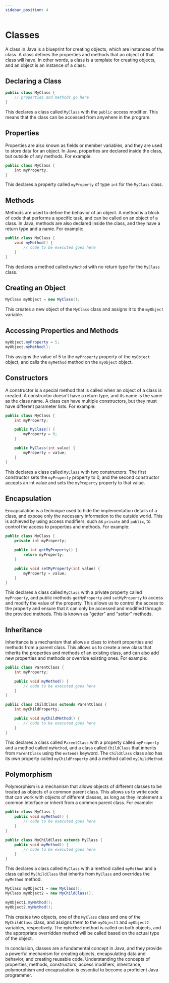 ```yaml
---
sidebar_position: 4
---
```


# Classes

A class in Java is a blueprint for creating objects, which are instances of the class. A class defines the properties and methods that an object of that class will have. In other words, a class is a template for creating objects, and an object is an instance of a class.

## Declaring a Class

```java
public class MyClass {
    // properties and methods go here
}
```

This declares a class called `MyClass` with the `public` access modifier. This means that the class can be accessed from anywhere in the program.

## Properties

Properties are also known as fields or member variables, and they are used to store data for an object. In Java, properties are declared inside the class, but outside of any methods. For example:

```java
public class MyClass {
    int myProperty;
}
```

This declares a property called `myProperty` of type `int` for the `MyClass` class.

## Methods

Methods are used to define the behavior of an object. A method is a block of code that performs a specific task, and can be called on an object of a class. In Java, methods are also declared inside the class, and they have a return type and a name. For example:

```java
public class MyClass {
    void myMethod() {
        // code to be executed goes here
    }
}
```

This declares a method called `myMethod` with no return type for the `MyClass` class.

## Creating an Object

```java
MyClass myObject = new MyClass();
```

This creates a new object of the `MyClass` class and assigns it to the `myObject` variable.

## Accessing Properties and Methods

```java
myObject.myProperty = 5;
myObject.myMethod();
```

This assigns the value of 5 to the `myProperty` property of the `myObject` object, and calls the `myMethod` method on the `myObject` object.

## Constructors

A constructor is a special method that is called when an object of a class is created. A constructor doesn't have a return type, and its name is the same as the class name. A class can have multiple constructors, but they must have different parameter lists. For example:

```java
public class MyClass {
    int myProperty;

    public MyClass() {
        myProperty = 0;
    }

    public MyClass(int value) {
        myProperty = value;
    }
}
```

This declares a class called `MyClass` with two constructors. The first constructor sets the `myProperty` property to 0, and the second constructor accepts an int value and sets the `myProperty` property to that value.

## Encapsulation

Encapsulation is a technique used to hide the implementation details of a class, and expose only the necessary information to the outside world. This is achieved by using access modifiers, such as `private` and `public`, to control the access to properties and methods. For example:

```java
public class MyClass {
    private int myProperty;

    public int getMyProperty() {
        return myProperty;
    }

    public void setMyProperty(int value) {
        myProperty = value;
    }
}
```

This declares a class called `MyClass` with a private property called `myProperty`, and public methods `getMyProperty` and `setMyProperty` to access and modify the value of the property. This allows us to control the access to the property and ensure that it can only be accessed and modified through the provided methods. This is known as "getter" and "setter" methods.

## Inheritance

Inheritance is a mechanism that allows a class to inherit properties and methods from a parent class. This allows us to create a new class that inherits the properties and methods of an existing class, and can also add new properties and methods or override existing ones. For example:

```java
public class ParentClass {
    int myProperty;

    public void myMethod() {
        // code to be executed goes here
    }
}

public class ChildClass extends ParentClass {
    int myChildProperty;

    public void myChildMethod() {
        // code to be executed goes here
    }
}
```

This declares a class called `ParentClass` with a property called `myProperty` and a method called `myMethod`, and a class called `ChildClass` that inherits from `ParentClass` using the `extends` keyword. The `ChildClass` class also has its own property called `myChildProperty` and a method called `myChildMethod`.

## Polymorphism

Polymorphism is a mechanism that allows objects of different classes to be treated as objects of a common parent class. This allows us to write code that can work with objects of different classes, as long as they implement a common interface or inherit from a common parent class. For example:

```java
public class MyClass {
    public void myMethod() {
        // code to be executed goes here
    }
}

public class MyChildClass extends MyClass {
    public void myMethod() {
        // code to be executed goes here
    }
}
```

This declares a class called `MyClass` with a method called `myMethod` and a class called `MyChildClass` that inherits from `MyClass` and overrides the `myMethod` method.

```java
MyClass myObject1 = new MyClass();
MyClass myObject2 = new MyChildClass();

myObject1.myMethod();
myObject2.myMethod();
```

This creates two objects, one of the `MyClass` class and one of the `MyChildClass` class, and assigns them to the `myObject1` and `myObject2` variables, respectively. The `myMethod` method is called on both objects, and the appropriate overridden method will be called based on the actual type of the object.

In conclusion, classes are a fundamental concept in Java, and they provide a powerful mechanism for creating objects, encapsulating data and behavior, and creating reusable code. Understanding the concepts of properties, methods, constructors, access modifiers, inheritance, polymorphism and encapsulation is essential to become a proficient Java programmer.
